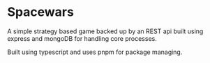 # Spacewars

A simple strategy based game backed up by an REST api built using express and mongoDB for handling core processes.

Built using typescript and uses pnpm for package managing.
